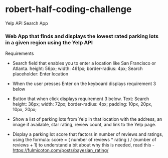 # robert-half-coding-challenge
Yelp API Search App

### Web App that finds and displays the lowest rated parking lots in a given region using the Yelp API

Requirements
- Search field that enables you to enter a location like San Francisco or Atlanta.
    height: 56px; 
    width: 461px;
    border-radius: 4px;
    Search placeholder: Enter location

- When the user presses Enter on the keyboard displays requirement 3 below
- Button that when click displays requirement 3 below.
    Text: Search
    height: 36px; 
    width: 72px;
    border-radius: 4px;
    padding: 10px, 20px, 10px, 20px;

- Show a list of parking lots from Yelp in that location with the address, an image if available, star rating, review count, and link to the Yelp page.

- Display a parking lot score that factors in number of reviews and ratings, using the formula: score = ( number of reviews * rating ) / (number of reviews + 1) to understand a bit about why this is needed, read this -  https://fulmicoton.com/posts/bayesian_rating/